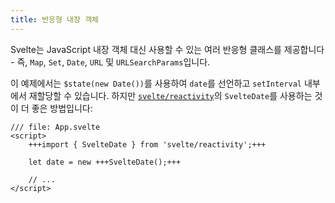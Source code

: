 ```yaml
---
title: 반응형 내장 객체
---
```


Svelte는 JavaScript 내장 객체 대신 사용할 수 있는 여러 반응형 클래스를 제공합니다 - 즉, `Map`, `Set`, `Date`, `URL` 및 `URLSearchParams`입니다.

이 예제에서는 `$state(new Date())`를 사용하여 `date`를 선언하고 `setInterval` 내부에서 재할당할 수 있습니다. 하지만 [`svelte/reactivity`](/docs/svelte/svelte-reactivity)의 `SvelteDate`를 사용하는 것이 더 좋은 방법입니다:

```svelte
/// file: App.svelte
<script>
	+++import { SvelteDate } from 'svelte/reactivity';+++

	let date = new +++SvelteDate();+++

	// ...
</script>
```
